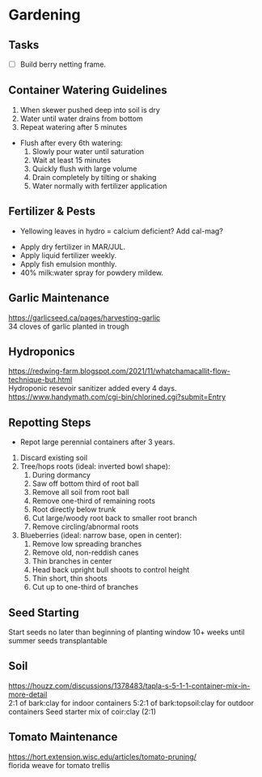 # Gardening

## Tasks

- [ ] Build berry netting frame.

## Container Watering Guidelines

1. When skewer pushed deep into soil is dry
3. Water until water drains from bottom
4. Repeat watering after 5 minutes

* Flush after every 6th watering:
	1. Slowly pour water until saturation
	2. Wait at least 15 minutes
	3. Quickly flush with large volume
	4. Drain completely by tilting or shaking
	5. Water normally with fertilizer application

## Fertilizer & Pests

- Yellowing leaves in hydro = calcium deficient? Add cal-mag?
* Apply dry fertilizer in MAR/JUL.
* Apply liquid fertilizer weekly.
* Apply fish emulsion monthly.
* 40% milk:water spray for powdery mildew.

## Garlic Maintenance

https://garlicseed.ca/pages/harvesting-garlic  
34 cloves of garlic planted in trough

## Hydroponics

https://redwing-farm.blogspot.com/2021/11/whatchamacallit-flow-technique-but.html  
Hydroponic resevoir sanitizer added every 4 days.
https://www.handymath.com/cgi-bin/chlorined.cgi?submit=Entry  

## Repotting Steps

* Repot large perennial containers after 3 years.

1. Discard existing soil
2. Tree/hops roots (ideal: inverted bowl shape):
	1. During dormancy
	2. Saw off bottom third of root ball
	3. Remove all soil from root ball
	4. Remove one-third of remaining roots
	5. Root directly below trunk
	6. Cut large/woody root back to smaller root branch
	7. Remove circling/abnormal roots
3. Blueberries (ideal: narrow base, open in center):
	1. Remove low spreading branches
	2. Remove old, non-reddish canes
	3. Thin branches in center
	4. Head back upright bull shoots to control height
	5. Thin short, thin shoots
	6. Cut up to one-third of branches

## Seed Starting

Start seeds no later than beginning of planting window
10+ weeks until summer seeds transplantable

## Soil

https://houzz.com/discussions/1378483/tapla-s-5-1-1-container-mix-in-more-detail  
2:1 of bark:clay for indoor containers
5:2:1 of bark:topsoil:clay for outdoor containers
Seed starter mix of coir:clay (2:1)

## Tomato Maintenance

https://hort.extension.wisc.edu/articles/tomato-pruning/  
florida weave for tomato trellis

